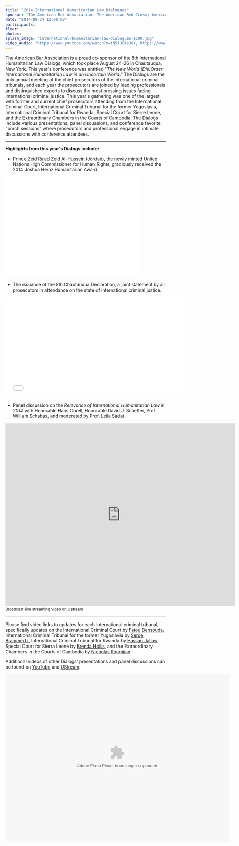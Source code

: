 ```yaml
---
title: "2014 International Humanitarian Law Dialogues"
sponsor: "The American Bar Association; The American Red Cross; American Society of International Law; Case Western Reserve University School of Law; The Chautauqua Institution; Impunity Watch; intlawgrrl;International Bar Association; NYU Center for Global Affairs; The Planethood Foundation; The Robert H. Jackson Center; Syracuse University College of Law; Whitney R. Harris World Law Institute at Washington University School of Law; in association with the United States Holocaust Memorial Museum"
date: "2014-08-24 12:00:00"
participants:
flyer:
photos:
splash_image: "international-humanitarian-law-dialogues-1600.jpg"
video_audio: "https://www.youtube.com/watch?v=tN5JJ8AsJoY, https://www.youtube.com/watch?v=OLxs2SIie2w&feature=relmfu, http://www.youtube.com/watch?v=5Qj1Hr04NN4&feature=relmfu"
---
```



The American Bar Association is a proud co-sponsor of the 8th International Humanitarian Law Dialogs, which took place August 24-26 in Chautauqua, New York. This year's conference was entitled "*The New World (Dis)Order: International Humanitarian Law in an Uncertain World*.”
The Dialogs are the only annual meeting of the chief prosecutors of the international criminal tribunals, and each year the prosecutors are joined by leading professionals and distinguished experts to discuss the most pressing issues facing international criminal justice. This year's gathering was one of the largest with
former and current chief prosecutors attending from the International Criminal Court, International Criminal Tribunal for the former Yugoslavia, International Criminal Tribunal for Rwanda, Special Court for Sierre Leone, and the Extraordinary Chambers in the Courts of Cambodia. The Dialogs include various presentations, panel discussions,
and conference favorite "porch sessions" where prosecutors and professional engage in intimate discussions with conference attendees.


---


**Highlights from this year's Dialogs include:**


- Prince Zeid Ra’ad Zeid Al-Hussein (Jordan), the newly minted United Nations High Commissioner for Human Rights, graciously received the 2014 Joshua Heinz Humanitarian Award.

<iframe width="420" height="315" src="//www.youtube.com/embed/ROjfkF1mCyQ" frameborder="0" allowfullscreen></iframe>



- The issuance of the 8th Chautauqua Declaration, a joint statement by all prosecutors in attendance on the state of international criminal justice. 

<iframe width="560" height="315" src="//www.youtube.com/embed/7NAqqJ379tM" frameborder="0" allowfullscreen></iframe>



- Panel discussion on the *Relevance of International Humanitarian Law in 2014* with Honorable Hans Corell, Honorable David J. Scheffer, Prof. William Schabas, and moderated by Prof. Leila Sadat.

<iframe width="720" height="572" src="http://www.ustream.tv/embed/recorded/51848590?v=3&amp;wmode=direct" scrolling="no" frameborder="0" style="border: 0px none transparent;">    </iframe><br /><a href="http://www.ustream.tv" style="font-size: 12px; line-height: 20px; font-weight: normal; text-align: left;" target="_blank">Broadcast live streaming video on Ustream</a>

---

Please find video links to updates for each international criminal tribunal, specifically updates on the International Criminal Court by [Fatou Bensouda](https://www.youtube.com/watch?v=FDH2dNJ7t3c), International Criminal Tribunal for the former Yugoslavia by [Serge Brammertz](https://www.youtube.com/watch?v=QgSK9VMQdQQ), International Criminal Tribunal for Rwanda by [Hassan Jallow](https://www.youtube.com/watch?v=ee5wZ3wC2oU),
Special Court for Sierra Leone by [Brenda Hollis](https://www.youtube.com/watch?v=XNTiWx77Gro), and the Extraordinary Chambers in the Courts of Cambodia by [Nicholas Koumjian](https://www.youtube.com/watch?v=1nMJWNsMy3s).


Additional videos of other Dialogs' presentations and panel discussions can be found on [YouTube](https://www.youtube.com/user/RobertHJacksonCenter/search?query=8th+IHLD) and [UStream](https://www.youtube.com/user/RobertHJacksonCenter/search?query=8th+IHLD). 


<object width="700" height="525"> <param name="flashvars" value="offsite=true&lang=en-us&page_show_url=%2Fphotos%2F126209453%40N05%2Fsets%2F72157647510930311%2Fshow%2F&page_show_back_url=%2Fphotos%2F126209453%40N05%2Fsets%2F72157647510930311%2F&set_id=72157647510930311&jump_to="></param> <param name="movie" value="https://www.flickr.com/apps/slideshow/show.swf?v=1811922554"></param> <param name="allowFullScreen" value="true"></param><embed type="application/x-shockwave-flash" src="https://www.flickr.com/apps/slideshow/show.swf?v=1811922554" allowFullScreen="true" flashvars="offsite=true&lang=en-us&page_show_url=%2Fphotos%2F126209453%40N05%2Fsets%2F72157647510930311%2Fshow%2F&page_show_back_url=%2Fphotos%2F126209453%40N05%2Fsets%2F72157647510930311%2F&set_id=72157647510930311&jump_to=" width="700" height="525"></embed></object>



